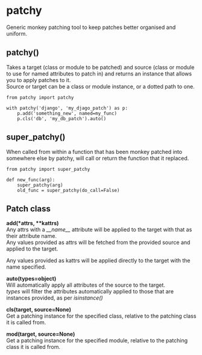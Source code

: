 # patchy

Generic monkey patching tool to keep patches better organised and uniform.


## patchy()

Takes a target (class or module to be patched) and source (class or module to use for named attributes to patch in) and returns an instance that allows you to apply patches to it.  
Source or target can be a class or module instance, or a dotted path to one.

```python3
from patchy import patchy

with patchy('django', 'my_djago_patch') as p:
    p.add('something_new', named=my_func)
    p.cls('db', 'my_db_patch').auto()
```    


## super_patchy()

When called from within a function that has been monkey patched into somewhere else by patchy, will call or return the function that it replaced.

```python3
from patchy import super_patchy

def new_func(arg):
    super_patchy(arg)
    old_func = super_patchy(do_call=False)
```


## Patch class

**add(\*attrs, \*\*kattrs)**  
Any attrs with a *\_\_name__* attribute will be applied to the target with that as their attribute name.  
Any values provided as attrs will be fetched from the provided source and applied to the target.

Any values provided as kattrs will be applied directly to the target with the name specified.

**auto(types=object)**  
Will automatically apply all attributes of the source to the target.  
_types_ will filter the attributes automatically applied to those that are instances provided, as per _isinstance()_

**cls(target, source=None)**  
Get a patching instance for the specified class, relative to the patching class it is called from.

**mod(target, source=None)**  
Get a patching instance for the specified module, relative to the patching class it is called from.
